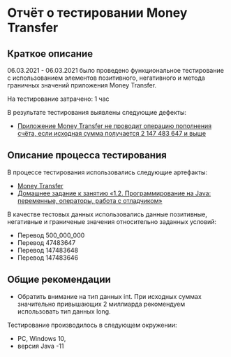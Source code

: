 # Отчёт о тестировании Money Transfer

## Краткое описание

06.03.2021 - 06.03.2021 было проведено функциональное тестирование с использованием элементов позитивного, негативного и метода граничных значений  приложения Money Transfer.

На тестирование затрачено: 1 час

В результате тестирования выявлены следующие дефекты:
* [Приложение Money Transfer не проводит операцию пополнения счёта, если исходная сумма получается 2 147 483 647 и выше](https://github.com/Kirill-51/MoneyTransfer/issues/1#issue-823583377)

## Описание процесса тестирования

В процессе тестирования использовались следующие артефакты:
* [Money Transfer](https://github.com/Kirill-51/MoneyTransfer/blob/master/src/Main.java)
* [Домашнее задание к занятию «1.2. Программирование на Java: переменные, операторы, работа с отладчиком»](https://github.com/netology-code/javaqa-homeworks/tree/master/programming)



В качестве тестовых данных использовались данные позитивные, негативные и граниченые значения относительно заданных условий:
* Перевод 500_000_000    
* Перевод 47483647    
* Перевод 147483648    
* Перевод 147483646    

## Общие рекомендации
* Обратить внимание на тип данных int. При исходных суммах значительно привышающих 2 миллиарда рекомендуем использовать тип данных long.


Тестирование производилось в следующем окружении:
* PC, Windows 10,
* версия Java -11

